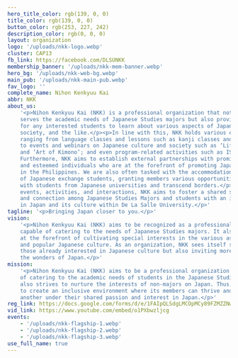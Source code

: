 ```yaml
---
hero_title_color: rgb(139, 0, 0)
title_color: rgb(139, 0, 0)
button_color: rgb(253, 227, 242)
description_color: rgb(0, 0, 0)
layout: organization
logo: '/uploads/nkk-logo.webp'
cluster: CAP13
fb_link: https://facebook.com/DLSUNKK
membership_banner: '/uploads/nkk-mem-banner.webp'
hero_bg: '/uploads/nkk-web-bg.webp'
main_pub: '/uploads/nkk-main-pub.webp'
fav_logo: ''
complete_name: Nihon Kenkyuu Kai
abbr: NKK
about_us:
    '<p>Nihon Kenkyuu Kai (NKK) is a professional organization that not only
    serves the academic needs of Japanese Studies majors but also provides a channel
    for any interested students to learn about various aspects of Japanese culture,
    society, and the like.</p><p>In line with this, NKK holds various events and activities
    ranging from language classes and lessons such as kanji classes and JLPT reviews;
    to events and webinars on Japanese culture and society such as ‘Life in Japan: Arubaito’
    and ‘Art of Kimono’; and even program-related activities such as ISJ orientations.
    Furthermore, NKK aims to establish external partnerships with prominent organizations
    and esteemed individuals who are at the forefront of promoting Japanese culture
    in the Philippines. We are also often tasked with the accommodation and assistance
    of Japanese exchange students, granting members various opportunities to interact
    with students from Japanese universities and transcend borders.</p><p>Through these
    events, activities, and interactions, NKK aims to foster a shared sense of understanding
    and connection among Japanese Studies Majors and students with an interest or passion
    in Japan and its culture within De La Salle University.</p>'
tagline: '<p>Bringing Japan closer to you.</p>'
vision:
    '<p>Nihon Kenkyuu Kai (NKK) aims to be recognized as a professional organization
    capable of catering to the needs of Japanese Studies majors. It also seeks to stand
    at the forefront of cultivating special interests in the various aspects of traditional
    and popular Japanese culture. As an organization, NKK sees itself serving not only
    those already interested in Japanese culture but also inviting more people to realize
    the wonders of Japan.</p>'
mission:
    '<p>Nihon Kenkyuu Kai (NKK) aims to be a professional organization capable
    of catering to the academic needs of students in the Japanese Studies Program. It
    also strives to nurture the interests of non-majors on Japan. Thus, NKK strives
    to create an inclusive environment where its members can thrive and learn from one
    another under their shared passion and interest in Japan.</p>'
reg_link: https://docs.google.com/forms/d/e/1FAIpQLSdgLMCOpMCy89FZMZZNwx7q0dkpfnIVlA6NPaUlMaaTncsX0w/viewform?usp=sf_link
vid_link: https://www.youtube.com/embed/o1PXbwzljcg
events:
    - '/uploads/nkk-flagship-1.webp'
    - '/uploads/nkk-flagship-2.webp'
    - '/uploads/nkk-flagship-3.webp'
use_full_name: true
---
```

